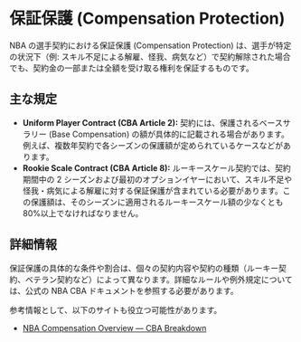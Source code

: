 # 保証保護 (Compensation Protection)

NBA の選手契約における保証保護 (Compensation Protection) は、選手が特定の状況下（例: スキル不足による解雇、怪我、病気など）で契約解除された場合でも、契約金の一部または全額を受け取る権利を保証するものです。

## 主な規定

- **Uniform Player Contract (CBA Article 2):** 契約には、保護されるベースサラリー (Base Compensation) の額が具体的に記載される場合があります。例えば、複数年契約で各シーズンの保護額が定められているケースなどがあります。
- **Rookie Scale Contract (CBA Article 8):** ルーキースケール契約では、契約期間中の 2 シーズンおよび最初のオプションイヤーにおいて、スキル不足や怪我・病気による解雇に対する保証保護が含まれている必要があります。この保護額は、そのシーズンに適用されるルーキースケール額の少なくとも 80%以上でなければなりません。

## 詳細情報

保証保護の具体的な条件や割合は、個々の契約内容や契約の種類（ルーキー契約、ベテラン契約など）によって異なります。詳細なルールや例外規定については、公式の NBA CBA ドキュメントを参照する必要があります。

参考情報として、以下のサイトも役立つ可能性があります。

- [NBA Compensation Overview — CBA Breakdown](https://cbabreakdown.com/compensation/)
